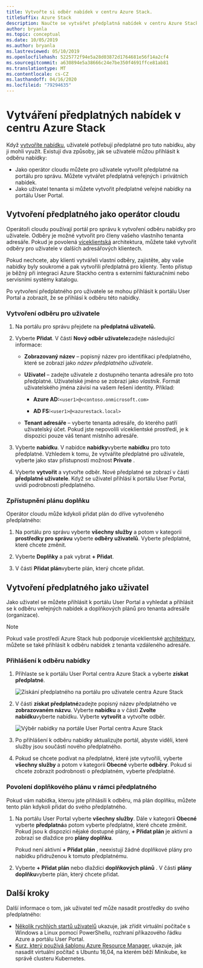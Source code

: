 ```yaml
---
title: Vytvořte si odběr nabídek v centru Azure Stack.
titleSuffix: Azure Stack
description: Naučte se vytvářet předplatná nabídek v centru Azure Stack.
author: bryanla
ms.topic: conceptual
ms.date: 10/05/2019
ms.author: bryanla
ms.lastreviewed: 05/10/2019
ms.openlocfilehash: 5225772f94e5a28d03872d1764681e56f14a2cf4
ms.sourcegitcommit: a630894e5a38666c24e7be350f4691ffce81ab81
ms.translationtype: MT
ms.contentlocale: cs-CZ
ms.lasthandoff: 04/16/2020
ms.locfileid: "79294635"
---
```

# <a name="create-subscriptions-to-offers-in-azure-stack-hub"></a>Vytváření předplatných nabídek v centru Azure Stack

Když [vytvoříte nabídku](azure-stack-create-offer.md), uživatelé potřebují předplatné pro tuto nabídku, aby ji mohli využít. Existují dva způsoby, jak se uživatelé můžou přihlásit k odběru nabídky:

- Jako operátor cloudu můžete pro uživatele vytvořit předplatné na portálu pro správu. Můžete vytvářet předplatná veřejných i privátních nabídek.
- Jako uživatel tenanta si můžete vytvořit předplatné veřejné nabídky na portálu User Portal.  

## <a name="create-a-subscription-as-a-cloud-operator"></a>Vytvoření předplatného jako operátor cloudu

Operátoři cloudu používají portál pro správu k vytvoření odběru nabídky pro uživatele. Odběry je možné vytvořit pro členy vašeho vlastního tenanta adresáře. Pokud je povolená [víceklientská](azure-stack-enable-multitenancy.md) architektura, můžete také vytvořit odběry pro uživatele v dalších adresářových klientech.

Pokud nechcete, aby klienti vytvářeli vlastní odběry, zajistěte, aby vaše nabídky byly soukromé a pak vytvořili předplatná pro klienty. Tento přístup je běžný při integraci Azure Stackho centra s externími fakturačními nebo servisními systémy katalogu.

Po vytvoření předplatného pro uživatele se mohou přihlásit k portálu User Portal a zobrazit, že se přihlásí k odběru této nabídky.  

### <a name="to-create-a-subscription-for-a-user"></a>Vytvoření odběru pro uživatele

1. Na portálu pro správu přejdete na **předplatná uživatelů.**
2. Vyberte **Přidat**. V části **Nový odběr uživatele**zadejte následující informace:  

   - **Zobrazovaný název** – popisný název pro identifikaci předplatného, které se zobrazí jako *název předplatného uživatele*.
   - **Uživatel** – zadejte uživatele z dostupného tenanta adresáře pro toto předplatné. Uživatelské jméno se zobrazí jako *vlastník*.  Formát uživatelského jména závisí na vašem řešení identity. Příklad:

     - **Azure AD:**`<user1>@<contoso.onmicrosoft.com>`

     - **AD FS:**`<user1>@<azurestack.local>`

   - **Tenant adresáře** – vyberte tenanta adresáře, do kterého patří uživatelský účet. Pokud jste nepovolili víceklientské prostředí, je k dispozici pouze váš tenant místního adresáře.

3. Vyberte **nabídku**. V nabídce **nabídky**vyberte **nabídku** pro toto předplatné. Vzhledem k tomu, že vytváříte předplatné pro uživatele, vyberte jako stav přístupnosti možnost **Private** .

4. Vyberte **vytvořit** a vytvořte odběr. Nové předplatné se zobrazí v části **předplatné uživatele**. Když se uživatel přihlásí k portálu User Portal, uvidí podrobnosti předplatného.

### <a name="to-make-an-add-on-plan-available"></a>Zpřístupnění plánu doplňku

Operátor cloudu může kdykoli přidat plán do dříve vytvořeného předplatného:

1. Na portálu pro správu vyberte **všechny služby** a potom v kategorii **prostředky pro správu** vyberte **odběry uživatelů**. Vyberte předplatné, které chcete změnit.

2. Vyberte **Doplňky** a pak vybrat **+ Přidat**.  

3. V části **Přidat plán**vyberte plán, který chcete přidat.

## <a name="create-a-subscription-as-a-user"></a>Vytvoření předplatného jako uživatel

Jako uživatel se můžete přihlásit k portálu User Portal a vyhledat a přihlásit se k odběru veřejných nabídek a doplňkových plánů pro tenanta adresáře (organizace).

>[!NOTE]
>Pokud vaše prostředí Azure Stack hub podporuje víceklientské [architektury](azure-stack-enable-multitenancy.md), můžete se také přihlásit k odběru nabídek z tenanta vzdáleného adresáře.

### <a name="to-subscribe-to-an-offer"></a>Přihlášení k odběru nabídky

1. Přihlaste se k portálu User Portal centra Azure Stack a vyberte **získat předplatné**.

   ![Získání předplatného na portálu pro uživatele centra Azure Stack](media/azure-stack-subscribe-plan-provision-vm/image01.png)
  
2. V části **získat předplatné**zadejte popisný název předplatného ve **zobrazovaném názvu**. Vyberte **nabídku** a v části **Zvolte nabídku**vyberte nabídku. Vyberte **vytvořit** a vytvořte odběr.

   ![Výběr nabídky na portále User Portal centra Azure Stack](media/azure-stack-subscribe-plan-provision-vm/image02.png)
  
3. Po přihlášení k odběru nabídky aktualizujte portál, abyste viděli, které služby jsou součástí nového předplatného.

4. Pokud se chcete podívat na předplatné, které jste vytvořili, vyberte **všechny služby** a potom v kategorii **Obecné** vyberte **odběry**. Pokud si chcete zobrazit podrobnosti o předplatném, vyberte předplatné.  

### <a name="to-enable-an-add-on-plan-in-your-subscription"></a>Povolení doplňkového plánu v rámci předplatného

Pokud vám nabídka, kterou jste přihlásili k odběru, má plán doplňku, můžete tento plán kdykoli přidat do svého předplatného.  

1. Na portálu User Portal vyberte **všechny služby**. Dále v kategorii **Obecné** vyberte **předplatná**a potom vyberte předplatné, které chcete změnit. Pokud jsou k dispozici nějaké dostupné plány, **+ Přidat plán** je aktivní a zobrazí se dlaždice pro **plány doplňku**.

   Pokud není aktivní **+ Přidat plán** , neexistují žádné doplňkové plány pro nabídku přidruženou k tomuto předplatnému.

1. Vyberte **+ Přidat plán** nebo dlaždici **doplňkových plánů** . V části **plány doplňku**vyberte plán, který chcete přidat.

## <a name="next-steps"></a>Další kroky

Další informace o tom, jak uživatel teď může nasadit prostředky do svého předplatného:

- [Několik rychlých startů uživatelů](../user/azure-stack-quick-windows-portal.md) ukazuje, jak zřídit virtuální počítače s Windows a Linux pomocí PowerShellu, rozhraní příkazového řádku Azure a portálu User Portal.
- [Kurz, který používá šablonu Azure Resource Manager,](../user/azure-stack-create-vm-template.md) ukazuje, jak nasadit virtuální počítač s Ubuntu 16,04, na kterém běží Minikube, ke správě clusteru Kubernetes.
